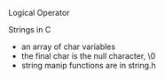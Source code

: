 Logical Operator

Strings in C

- an array of char variables
- the final char is the null character, \0
- string manip functions are in string.h